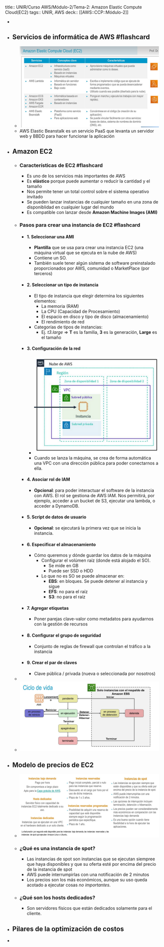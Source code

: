 title:: UNIR/Curso AWS/Módulo-2/Tema-2: Amazon Elastic Compute Cloud(EC2)
tags:: UNIR, AWS
deck:: [[AWS::CCP::Módulo-2]]

-
- ## Servicios de informática de AWS #flashcard
	- ![image.png](../assets/image_1665761621374_0.png)
	- AWS Elastic Beanstalk es un servicio PaaS que levanta un servidor web y BBDD para hacer funcionar la aplicación
- ## Amazon EC2
	- ### Características de EC2 #flashcard
		- Es uno de los servicios más importantes de AWS
		- Es **elástico** porque puede aumentar o reducir la cantidad y el tamaño
		- Nos permite tener un total control sobre el sistema operativo invitado
		- Se pueden lanzar instancias de cualquier tamaño en una zona de disponiblidad en cualquier lugar del mundo
		- Es compatible con lanzar desde **Amazon Machine Images (AMI)**
	- ### Pasos para crear una instancia de EC2 #flashcard
		- #### 1. Seleccionar una AMI
			- **Plantilla** que se usa para crear una instancia EC2 (una máquina virtual que se ejecuta en la nube de AWS)
			- Contiene un SO.
			- También suele tener algún sistema de software preinstalado proporcionados por AWS, comunidad o MarketPlace (por terceros)
		- #### 2. Seleccionar un tipo de instancia
			- El tipo de instancia que elegir determina los siguientes elementos:
				- La memoria (RAM)
				- La CPU (Capacidad de Procesamiento)
				- El espacio en disco y tipo de disco (almacenamiento)
				- El rendimiento de red
			- Categorías de tipos de instancias:
				- Ej. *t3.large* => **T** es la familia, **3** es la generación, **Large** es el tamaño
		- #### 3. Configuración de la red
			- ![image.png](../assets/image_1665762548492_0.png)
			- Cuando se lanza la máquina, se crea de forma automática una VPC con una dirección pública para poder conectarnos a ella.
		- #### 4. Asociar rol de IAM
			- **Opcional**: para poder interactuar el software de la instancia con AWS. El rol se gestiona de AWS IAM. Nos permitirá, por ejemplo, acceder a un bucket de S3, ejecutar una lambda, o acceder a DynamoDB.
		- #### 5. Script de datos de usuario
			- **Opcional**: se ejecutará la primera vez que se inicia la instancia.
		- #### 6. Especificar el almacenamiento
			- Cómo queremos y dónde guardar los datos de la máquina
				- Configurar el volúmen raíz (donde está alojado el SO).
					- Se mide en GB
					- Puede ser SSD o HDD
				- Lo que no es SO se puede almacenar en:
					- **EBS**: en bloques. Se puede detener al instancia y sigue
					- **EFS**: no para el raíz
					- **S3**: no para el raíz
		- #### 7. Agregar etiquetas
			- Poner parejas clave-valor como metadatos para ayudarnos con la gestión de recursos
		- #### 8. Configurar el grupo de seguridad
			- Conjunto de reglas de firewall que controlan el tráfico a la instancia
		- #### 9. Crear el par de claves
			- Clave pública / privada (nueva o seleccionada por nosotros)
	-
	- ![image.png](../assets/image_1665763348645_0.png)
- ## Modelo de precios de EC2
	- ![image.png](../assets/image_1665763533297_0.png)
	- ### ¿Qué es una instancia de spot?
		- Las instancias de spot son instancias que se ejecutan siempree que haya disponibles y que su oferta esté por encima del precio de la instancia de spot
		- AWS puede interrumpirlas con una notificación de 2 minutos
		- Los precios son los más económicos, aunque su uso queda acotado a ejecutar cosas *no importantes*.
	- ### ¿Qué son los hosts dedicados?
		- Son servidores físicos que están dedicados solamente para el cliente.
- ## Pilares de la optimización de costos
-